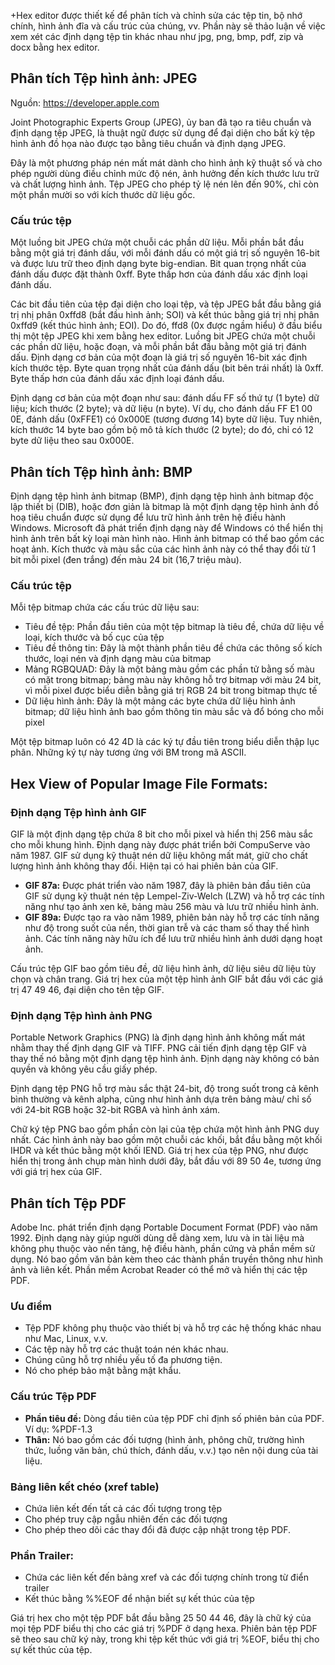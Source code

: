 +Hex editor được thiết kế để phân tích và chỉnh sửa các tệp tin, bộ nhớ chính, hình ảnh đĩa và cấu trúc của chúng, vv. Phần này sẽ thảo luận về việc xem xét các định dạng tệp tin khác nhau như jpg, png, bmp, pdf, zip và docx bằng hex editor.

## Phân tích Tệp hình ảnh: JPEG

Nguồn: https://developer.apple.com

Joint Photographic Experts Group (JPEG), ủy ban đã tạo ra tiêu chuẩn và định dạng tệp JPEG, là thuật ngữ được sử dụng để đại diện cho bất kỳ tệp hình ảnh đồ họa nào được tạo bằng tiêu chuẩn và định dạng JPEG.

Đây là một phương pháp nén mất mát dành cho hình ảnh kỹ thuật số và cho phép người dùng điều chỉnh mức độ nén, ảnh hưởng đến kích thước lưu trữ và chất lượng hình ảnh. 
Tệp JPEG cho phép tỷ lệ nén lên đến 90%, chỉ còn một phần mười so với kích thước dữ liệu gốc.

### Cấu trúc tệp

Một luồng bit JPEG chứa một chuỗi các phần dữ liệu. Mỗi phần bắt đầu bằng một giá trị đánh dấu, với mỗi đánh dấu có một giá trị số nguyên 16-bit và được lưu trữ theo định dạng byte big-endian. Bit quan trọng nhất của đánh dấu được đặt thành 0xff. Byte thấp hơn của đánh dấu xác định loại đánh dấu.

Các bit đầu tiên của tệp đại diện cho loại tệp, và tệp JPEG bắt đầu bằng giá trị nhị phân 0xffd8 (bắt đầu hình ảnh; SOI) và kết thúc bằng giá trị nhị phân 0xffd9 (kết thúc hình ảnh; EOI). Do đó, ffd8 (0x được ngầm hiểu) ở đầu biểu thị một tệp JPEG khi xem bằng hex editor. Luồng bit JPEG chứa một chuỗi các phần dữ liệu, hoặc đoạn, và mỗi phần bắt đầu bằng một giá trị đánh dấu. Định dạng cơ bản của một đoạn là giá trị số nguyên 16-bit xác định kích thước tệp. Byte quan trọng nhất của đánh dấu (bit bên trái nhất) là 0xff. Byte thấp hơn của đánh dấu xác định loại đánh dấu.

Định dạng cơ bản của một đoạn như sau: đánh dấu FF số thứ tự (1 byte) dữ liệu; kích thước (2 byte); và dữ liệu (n byte). Ví dụ, cho đánh dấu FF E1 00 0E, đánh dấu (0xFFE1) có 0x000E (tương đương 14) byte dữ liệu. Tuy nhiên, kích thước 14 byte bao gồm bộ mô tả kích thước (2 byte); do đó, chỉ có 12 byte dữ liệu theo sau 0x000E.

## Phân tích Tệp hình ảnh: BMP

Định dạng tệp hình ảnh bitmap (BMP), định dạng tệp hình ảnh bitmap độc lập thiết bị (DIB), hoặc đơn giản là bitmap là một định dạng tệp hình ảnh đồ hoạ tiêu chuẩn được sử dụng để lưu trữ hình ảnh trên hệ điều hành Windows. Microsoft đã phát triển định dạng này để Windows có thể hiển thị hình ảnh trên bất kỳ loại màn hình nào. Hình ảnh bitmap có thể bao gồm các hoạt ảnh. Kích thước và màu sắc của các hình ảnh này có thể thay đổi từ 1 bit mỗi pixel (đen trắng) đến màu 24 bit (16,7 triệu màu).

### Cấu trúc tệp

Mỗi tệp bitmap chứa các cấu trúc dữ liệu sau:
- Tiêu đề tệp: Phần đầu tiên của một tệp bitmap là tiêu đề, chứa dữ liệu về loại, kích thước và bố cục của tệp
- Tiêu đề thông tin: Đây là một thành phần tiêu đề chứa các thông số kích thước, loại nén và định dạng màu của bitmap
- Mảng RGBQUAD: Đây là một bảng màu gồm các phần tử bằng số màu có mặt trong bitmap; bảng màu này không hỗ trợ bitmap với màu 24 bit, vì mỗi pixel được biểu diễn bằng giá trị RGB 24 bit trong bitmap thực tế
- Dữ liệu hình ảnh: Đây là một mảng các byte chứa dữ liệu hình ảnh bitmap; dữ liệu hình ảnh bao gồm thông tin màu sắc và đổ bóng cho mỗi pixel

Một tệp bitmap luôn có 42 4D là các ký tự đầu tiên trong biểu diễn thập lục phân. Những ký tự này tương ứng với BM trong mã ASCII.

## Hex View of Popular Image File Formats:

### Định dạng Tệp hình ảnh GIF

GIF là một định dạng tệp chứa 8 bit cho mỗi pixel và hiển thị 256 màu sắc cho mỗi khung hình. Định dạng này được phát triển bởi CompuServe vào năm 1987. GIF sử dụng kỹ thuật nén dữ liệu không mất mát, giữ cho chất lượng hình ảnh không thay đổi. Hiện tại có hai phiên bản của GIF.

- **GIF 87a:** Được phát triển vào năm 1987, đây là phiên bản đầu tiên của GIF sử dụng kỹ thuật nén tệp Lempel-Ziv-Welch (LZW) và hỗ trợ các tính năng như tạo ảnh xen kẽ, bảng màu 256 màu và lưu trữ nhiều hình ảnh.
- **GIF 89a:** Được tạo ra vào năm 1989, phiên bản này hỗ trợ các tính năng như độ trong suốt của nền, thời gian trễ và các tham số thay thế hình ảnh. Các tính năng này hữu ích để lưu trữ nhiều hình ảnh dưới dạng hoạt ảnh.

Cấu trúc tệp GIF bao gồm tiêu đề, dữ liệu hình ảnh, dữ liệu siêu dữ liệu tùy chọn và chân trang. Giá trị hex của một tệp hình ảnh GIF bắt đầu với các giá trị 47 49 46, đại diện cho tên tệp GIF.

### Định dạng Tệp hình ảnh PNG

Portable Network Graphics (PNG) là định dạng hình ảnh không mất mát nhằm thay thế định dạng GIF và TIFF. PNG cải tiến định dạng tệp GIF và thay thế nó bằng một định dạng tệp hình ảnh. Định dạng này không có bản quyền và không yêu cầu giấy phép.

Định dạng tệp PNG hỗ trợ màu sắc thật 24-bit, độ trong suốt trong cả kênh bình thường và kênh alpha, cũng như hình ảnh dựa trên bảng màu/ chỉ số với 24-bit RGB hoặc 32-bit RGBA và hình ảnh xám.

Chữ ký tệp PNG bao gồm phần còn lại của tệp chứa một hình ảnh PNG duy nhất. Các hình ảnh này bao gồm một chuỗi các khối, bắt đầu bằng một khối IHDR và kết thúc bằng một khối IEND. Giá trị hex của tệp PNG, như được hiển thị trong ảnh chụp màn hình dưới đây, bắt đầu với 89 50 4e, tương ứng với giá trị hex của GIF.

## Phân tích Tệp PDF

Adobe Inc. phát triển định dạng Portable Document Format (PDF) vào năm 1992. Định dạng này giúp người dùng dễ dàng xem, lưu và in tài liệu mà không phụ thuộc vào nền tảng, hệ điều hành, phần cứng và phần mềm sử dụng. Nó bao gồm văn bản kèm theo các thành phần truyền thông như hình ảnh và liên kết. Phần mềm Acrobat Reader có thể mở và hiển thị các tệp PDF.

### Ưu điểm

- Tệp PDF không phụ thuộc vào thiết bị và hỗ trợ các hệ thống khác nhau như Mac, Linux, v.v.
- Các tệp này hỗ trợ các thuật toán nén khác nhau.
- Chúng cũng hỗ trợ nhiều yếu tố đa phương tiện.
- Nó cho phép bảo mật bằng mật khẩu.

### Cấu trúc Tệp PDF

- **Phần tiêu đề:** Dòng đầu tiên của tệp PDF chỉ định số phiên bản của PDF.
  Ví dụ: %PDF-1.3
- **Thân:** Nó bao gồm các đối tượng (hình ảnh, phông chữ, trường hình thức, luồng văn bản, chú thích, đánh dấu, v.v.) tạo nên nội dung của tài liệu.

### Bảng liên kết chéo (xref table)

- Chứa liên kết đến tất cả các đối tượng trong tệp
- Cho phép truy cập ngẫu nhiên đến các đối tượng
- Cho phép theo dõi các thay đổi đã được cập nhật trong tệp PDF.

### Phần Trailer:

- Chứa các liên kết đến bảng xref và các đối tượng chính trong từ điển trailer
- Kết thúc bằng %%EOF để nhận biết sự kết thúc của tệp

Giá trị hex cho một tệp PDF bắt đầu bằng 25 50 44 46, đây là chữ ký của mọi tệp PDF biểu thị cho các giá trị %PDF ở dạng hexa. Phiên bản tệp PDF sẽ theo sau chữ ký này, trong khi tệp kết thúc với giá trị %EOF, biểu thị cho sự kết thúc của tệp.
